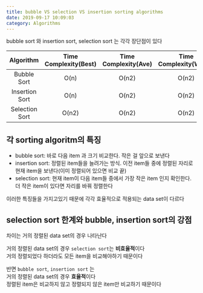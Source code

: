 ```yaml
---
title: bubble VS selection VS insertion sorting algorithms
date: 2019-09-17 10:09:03
category: Algorithms
---
```


bubble sort 와 insertion sort, selection sort 는 각각 장단점이 있다

|   Algorithm    | Time Complexity(Best) | Time Complexity(Ave) | Time Complexity(Worst) | Space Complexity |
| :------------: | :-------------------: | :------------------: | :--------------------: | :--------------: |
|  Bubble Sort   |         O(n)          |        O(n2)         |         O(n2)          |       O(1)       |
| Insertion Sort |         O(n)          |        O(n2)         |         O(n2)          |       O(1)       |
| Selection Sort |         O(n2)         |        O(n2)         |         O(n2)          |       O(1)       |

## 각 sorting algoritm의 특징

- bubble sort: 바로 다음 item 과 크기 비교한다. 작은 걸 앞으로 보낸다
- insertion sort: 정렬된 item들을 늘려가는 방식. 이전 item들 중에 정렬된 자리로 현재 item을 보낸다(이미 정렬되어 있으면 비교 끝)
- selection sort: 현재 item이 다음 item들 중에서 가장 작은 item 인지 확인한다. 더 작은 item이 있다면 자리를 바꿔 정렬한다

이러한 특징들을 가지고있기 때문에 각각 효율적으로 적용되는 data set이 다르다

## selection sort 한계와 bubble, insertion sort의 강점

차이는 거의 정렬된 data set의 경우 나타난다

거의 정렬된 data set의 경우 `selection sort`는 **비효율적**이다  
거의 정렬되었다 하더라도 모든 item을 비교해야하기 때문이다

반면 `bubble sort`, `insertion sort` 는  
거의 정렬된 data set의 경우 **효율적**이다  
정렬된 item은 비교하지 않고 정렬되지 않은 item만 비교하기 때문이다
